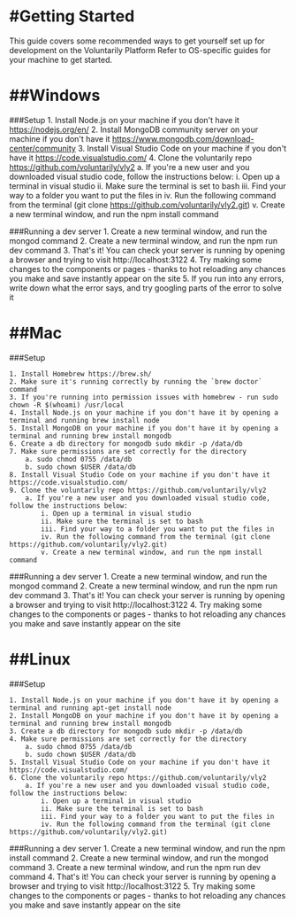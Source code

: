 #Getting Started
===
This guide covers some recommended ways to get yourself set up for development on the Voluntarily Platform
Refer to OS-specific guides for your machine to get started. 


##Windows
========================================

###Setup
	1. Install Node.js on your machine if you don't have it https://nodejs.org/en/
	2. Install MongoDB community server on your machine if you don't have it https://www.mongodb.com/download-center/community
	3. Install Visual Studio Code on your machine if you don't have it https://code.visualstudio.com/
	4. Clone the voluntarily repo https://github.com/voluntarily/vly2
		a. If you're a new user and you downloaded visual studio code, follow the instructions below:
			i. Open up a terminal in visual studio
			ii. Make sure the terminal is set to bash
			iii. Find your way to a folder you want to put the files in
			iv. Run the following command from the terminal (git clone https://github.com/voluntarily/vly2.git)
			v. Create a new terminal window, and run the npm install command

###Running a dev server
	1. Create a new terminal window, and run the mongod command
	2. Create a new terminal window, and run the npm run dev command
	3. That's it! You can check your server is running by opening a browser and trying to visit http://localhost:3122
	4. Try making some changes to the components or pages - thanks to hot reloading any chances you make and save instantly appear on the site 
	5. If you run into any errors, write down what the error says, and try googling parts of the error to solve it

			


##Mac
========================================

###Setup

	1. Install Homebrew https://brew.sh/
	2. Make sure it's running correctly by running the `brew doctor` command
	3. If you're running into permission issues with homebrew - run sudo chown -R $(whoami) /usr/local
	4. Install Node.js on your machine if you don't have it by opening a terminal and running brew install node
	5. Install MongoDB on your machine if you don't have it by opening a terminal and running brew install mongodb
	6. Create a db directory for mongodb sudo mkdir -p /data/db
	7. Make sure permissions are set correctly for the directory 
		a. sudo chmod 0755 /data/db
        b. sudo chown $USER /data/db
	8. Install Visual Studio Code on your machine if you don't have it https://code.visualstudio.com/
	9. Clone the voluntarily repo https://github.com/voluntarily/vly2
		a. If you're a new user and you downloaded visual studio code, follow the instructions below:
			i. Open up a terminal in visual studio
			ii. Make sure the terminal is set to bash
			iii. Find your way to a folder you want to put the files in
			iv. Run the following command from the terminal (git clone https://github.com/voluntarily/vly2.git)
			v. Create a new terminal window, and run the npm install command

###Running a dev server
	1. Create a new terminal window, and run the mongod command
	2. Create a new terminal window, and run the npm run dev command
	3. That's it! You can check your server is running by opening a browser and trying to visit http://localhost:3122
	4. Try making some changes to the components or pages - thanks to hot reloading any chances you make and save instantly appear on the site 



##Linux
========================================

###Setup

	1. Install Node.js on your machine if you don't have it by opening a terminal and running apt-get install node
	2. Install MongoDB on your machine if you don't have it by opening a terminal and running brew install mongodb
	3. Create a db directory for mongodb sudo mkdir -p /data/db
	4. Make sure permissions are set correctly for the directory 
		a. sudo chmod 0755 /data/db
        b. sudo chown $USER /data/db
	5. Install Visual Studio Code on your machine if you don't have it https://code.visualstudio.com/
	6. Clone the voluntarily repo https://github.com/voluntarily/vly2
		a. If you're a new user and you downloaded visual studio code, follow the instructions below:
			i. Open up a terminal in visual studio
			ii. Make sure the terminal is set to bash
			iii. Find your way to a folder you want to put the files in
			iv. Run the following command from the terminal (git clone https://github.com/voluntarily/vly2.git)

###Running a dev server
	1. Create a new terminal window, and run the npm install command
	2. Create a new terminal window, and run the mongod command
	3. Create a new terminal window, and run the npm run dev command
	4. That's it! You can check your server is running by opening a browser and trying to visit http://localhost:3122
	5. Try making some changes to the components or pages - thanks to hot reloading any chances you make and save instantly appear on the site 

